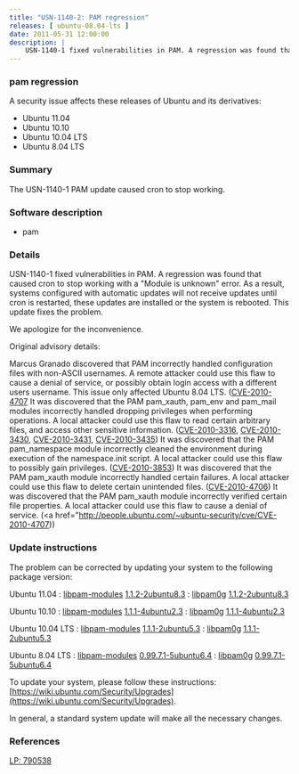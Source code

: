 ```yaml
---
title: "USN-1140-2: PAM regression"
releases: [ ubuntu-08.04-lts ]
date: 2011-05-31 12:00:00
description: |
    USN-1140-1 fixed vulnerabilities in PAM. A regression was found that caused  cron to stop working with a &quot;Module is unknown&quot; error. As a result, systems  configured with automatic updates will not receive updates until cron is restarted, these updates are installed or the system is rebooted. This update fixes the problem.
--- 
```

 
### pam regression

A security issue affects these releases of Ubuntu and its derivatives:

* Ubuntu 11.04
* Ubuntu 10.10
* Ubuntu 10.04 LTS
* Ubuntu 8.04 LTS

### Summary

The USN-1140-1 PAM update caused cron to stop working. 

### Software description

* pam 

### Details

USN-1140-1 fixed vulnerabilities in PAM. A regression was found that caused cron to stop working with a &quot;Module is unknown&quot; error. As a result, systems configured with automatic updates will not receive updates until cron is restarted, these updates are installed or the system is rebooted. This update fixes the problem.

We apologize for the inconvenience.

Original advisory details:

 Marcus Granado discovered that PAM incorrectly handled configuration files with non-ASCII usernames. A remote attacker could use this flaw to cause a denial of service, or possibly obtain login access with a different users username. This issue only affected Ubuntu 8.04 LTS. ([CVE-2010-4707](http://people.ubuntu.com/~ubuntu-security/cve/CVE-2009-0887">CVE-2009-0887</a>) It was discovered that the PAM pam_xauth, pam_env and pam_mail modules incorrectly handled dropping privileges when performing operations. A local attacker could use this flaw to read certain arbitrary files, and access other sensitive information. (<a href="http://people.ubuntu.com/~ubuntu-security/cve/CVE-2010-3316">CVE-2010-3316</a>, <a href="http://people.ubuntu.com/~ubuntu-security/cve/CVE-2010-3430">CVE-2010-3430</a>, <a href="http://people.ubuntu.com/~ubuntu-security/cve/CVE-2010-3431">CVE-2010-3431</a>, <a href="http://people.ubuntu.com/~ubuntu-security/cve/CVE-2010-3435">CVE-2010-3435</a>) It was discovered that the PAM pam_namespace module incorrectly cleaned the environment during execution of the namespace.init script. A local attacker could use this flaw to possibly gain privileges. (<a href="http://people.ubuntu.com/~ubuntu-security/cve/CVE-2010-3853">CVE-2010-3853</a>) It was discovered that the PAM pam_xauth module incorrectly handled certain failures. A local attacker could use this flaw to delete certain unintended files. (<a href="http://people.ubuntu.com/~ubuntu-security/cve/CVE-2010-4706">CVE-2010-4706</a>) It was discovered that the PAM pam_xauth module incorrectly verified certain file properties. A local attacker could use this flaw to cause a denial of service. (<a href="http://people.ubuntu.com/~ubuntu-security/cve/CVE-2010-4707)) 

### Update instructions

The problem can be corrected by updating your system to the following package version:

Ubuntu 11.04
 : [libpam-modules](https://launchpad.net/ubuntu/+source/pam) <span> [1.1.2-2ubuntu8.3](https://launchpad.net/ubuntu/+source/pam/1.1.2-2ubuntu8.3) </span> 
 : [libpam0g](https://launchpad.net/ubuntu/+source/pam) <span> [1.1.2-2ubuntu8.3](https://launchpad.net/ubuntu/+source/pam/1.1.2-2ubuntu8.3) </span> 

Ubuntu 10.10
 : [libpam-modules](https://launchpad.net/ubuntu/+source/pam) <span> [1.1.1-4ubuntu2.3](https://launchpad.net/ubuntu/+source/pam/1.1.1-4ubuntu2.3) </span> 
 : [libpam0g](https://launchpad.net/ubuntu/+source/pam) <span> [1.1.1-4ubuntu2.3](https://launchpad.net/ubuntu/+source/pam/1.1.1-4ubuntu2.3) </span> 

Ubuntu 10.04 LTS
 : [libpam-modules](https://launchpad.net/ubuntu/+source/pam) <span> [1.1.1-2ubuntu5.3](https://launchpad.net/ubuntu/+source/pam/1.1.1-2ubuntu5.3) </span> 
 : [libpam0g](https://launchpad.net/ubuntu/+source/pam) <span> [1.1.1-2ubuntu5.3](https://launchpad.net/ubuntu/+source/pam/1.1.1-2ubuntu5.3) </span> 

Ubuntu 8.04 LTS
 : [libpam-modules](https://launchpad.net/ubuntu/+source/pam) <span> [0.99.7.1-5ubuntu6.4](https://launchpad.net/ubuntu/+source/pam/0.99.7.1-5ubuntu6.4) </span> 
 : [libpam0g](https://launchpad.net/ubuntu/+source/pam) <span> [0.99.7.1-5ubuntu6.4](https://launchpad.net/ubuntu/+source/pam/0.99.7.1-5ubuntu6.4) </span> 

To update your system, please follow these instructions: [https://wiki.ubuntu.com/Security/Upgrades](https://wiki.ubuntu.com/Security/Upgrades).

In general, a standard system update will make all the necessary changes. 

### References

 [LP: 790538](https://launchpad.net/bugs/790538)
 
